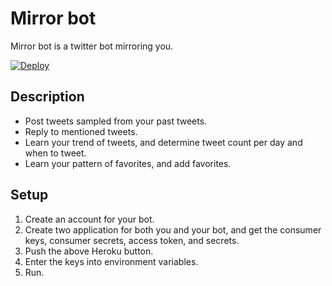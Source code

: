 # Mirror bot

Mirror bot is a twitter bot mirroring you.

[![Deploy](https://www.herokucdn.com/deploy/button.png)](https://heroku.com/deploy?template=https://github.com/naoty/mirror_bot)

## Description
* Post tweets sampled from your past tweets.
* Reply to mentioned tweets.
* Learn your trend of tweets, and determine tweet count per day and when to tweet.
* Learn your pattern of favorites, and add favorites.

## Setup
1. Create an account for your bot.
2. Create two application for both you and your bot, and get the consumer keys, consumer secrets, access token, and secrets.
3. Push the above Heroku button.
4. Enter the keys into environment variables.
5. Run.
